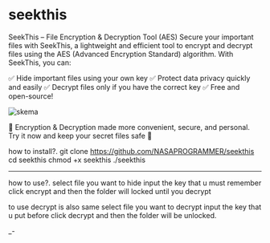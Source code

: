 # seekthis
SeekThis – File Encryption &amp; Decryption Tool (AES)
Secure your important files with SeekThis, a lightweight and efficient tool to encrypt and decrypt files using the AES (Advanced Encryption Standard) algorithm.
With SeekThis, you can:

✅ Hide important files using your own key
✅ Protect data privacy quickly and easily
✅ Decrypt files only if you have the correct key
✅ Free and open-source!

![skema](https://github.com/user-attachments/assets/2773c5b5-233e-4f85-a3e6-7d2510dfd4ac)


📁 Encryption & Decryption made more convenient, secure, and personal.
Try it now and keep your secret files safe 💼

how to install?.
git clone https://github.com/NASAPROGRAMMER/seekthis
cd seekthis
chmod +x seekthis
./seekthis

----------------------------------------------------------------------------------------
how to use?.
select file you want to hide
input the key that u must remember
click encrypt and then the folder will locked until you decrypt

to use decrypt is also same
select file you want to decrypt
input the key that u put before
click decrypt and then the folder will be unlocked.

_-
